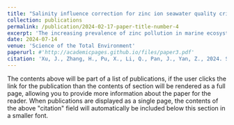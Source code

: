 ```yaml
---
title: "Salinity influence correction for zinc ion seawater quality criteria and ecological risk assessment in Chinese seas"
collection: publications
permalink: /publication/2024-02-17-paper-title-number-4
excerpt: 'The increasing prevalence of zinc pollution in marine ecosystems, primarily from industrial sources, has become a global environmental concern. This study addresses zinc toxicity in Chinese coastal waters, emphasizing the importance of considering environmental factors like salinity and temperature in establishing water quality criteria (WQC). Data collected from various marine regions underwent meticulous analysis, incorporating salinity corrections to derive more precise criteria values. The short-term criteria for the Bohai Sea, Yellow Sea, East China Sea, and South China Sea were 94.0, 77.6, 84.2, and 118 μg/L under the salinity correction, respectively, and the long-term criteria was 4.10 μg/L. Ecological risk assessments employing diverse methodologies revealed varying levels of risk across sea areas, underscoring the nuanced nature of zinc pollution's impact on marine ecosystems. Greater acute and chronic risk of zinc ions observed in the Yellow Sea region.  These findings underscore the imperative need for tailored management strategies to protect local marine life from the environmental threats posed by zinc.'
date: 2024-07-14
venue: 'Science of the Total Environment'
paperurl: #'http://academicpages.github.io/files/paper3.pdf'
citation: 'Xu, J., Zhang, H., Pu, X., Li, Q., Pan, J., Yan, Z., 2024. Salinity influence correction for zinc ion seawater quality criteria and ecological risk assessment in Chinese seas. Science of the Total Environment, 174835. 10.1016/j.scitotenv.2024.174835.'
---
```


The contents above will be part of a list of publications, if the user clicks the link for the publication than the contents of section will be rendered as a full page, allowing you to provide more information about the paper for the reader. When publications are displayed as a single page, the contents of the above "citation" field will automatically be included below this section in a smaller font.
